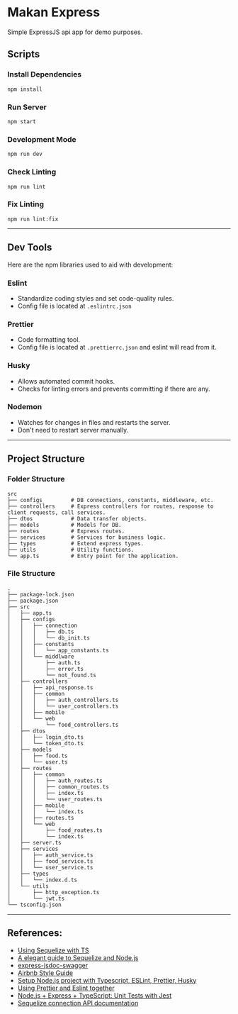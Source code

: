 # Makan Express

Simple ExpressJS api app for demo purposes.

## Scripts
### Install Dependencies
```
npm install
```

### Run Server
```
npm start
```

### Development Mode
```
npm run dev
```

### Check Linting
```
npm run lint
```

### Fix Linting
```
npm run lint:fix
```
---
## Dev Tools
Here are the npm libraries used to aid with development:
### Eslint 
- Standardize coding styles and set code-quality rules.
- Config file is located at `.eslintrc.json`

### Prettier
- Code formatting tool.
- Config file is located at `.prettierrc.json` and eslint will read from it.

### Husky
- Allows automated commit hooks.
- Checks for linting errors and prevents committing if there are any.

### Nodemon
- Watches for changes in files and restarts the server.
- Don't need to restart server manually.
---

## Project Structure
### Folder Structure
```
src
├── configs         # DB connections, constants, middleware, etc.
├── controllers     # Express controllers for routes, response to client requests, call services.
├── dtos            # Data transfer objects.
├── models          # Models for DB.
├── routes          # Express routes.
├── services        # Services for business logic.
├── types           # Extend express types.
├── utils           # Utility functions.
└── app.ts          # Entry point for the application.
```

### File Structure

```
.
├── package-lock.json
├── package.json
├── src
│   ├── app.ts
│   ├── configs
│   │   ├── connection
│   │   │   ├── db.ts
│   │   │   └── db_init.ts
│   │   ├── constants
│   │   │   └── app_constants.ts
│   │   └── middlware
│   │       ├── auth.ts
│   │       ├── error.ts
│   │       └── not_found.ts
│   ├── controllers
│   │   ├── api_response.ts
│   │   ├── common
│   │   │   ├── auth_controllers.ts
│   │   │   └── user_controllers.ts
│   │   ├── mobile
│   │   └── web
│   │       └── food_controllers.ts
│   ├── dtos
│   │   ├── login_dto.ts
│   │   └── token_dto.ts
│   ├── models
│   │   ├── food.ts
│   │   └── user.ts
│   ├── routes
│   │   ├── common
│   │   │   ├── auth_routes.ts
│   │   │   ├── common_routes.ts
│   │   │   ├── index.ts
│   │   │   └── user_routes.ts
│   │   ├── mobile
│   │   │   └── index.ts
│   │   ├── routes.ts
│   │   └── web
│   │       ├── food_routes.ts
│   │       └── index.ts
│   ├── server.ts
│   ├── services
│   │   ├── auth_service.ts
│   │   ├── food_service.ts
│   │   └── user_service.ts
│   ├── types
│   │   └── index.d.ts
│   └── utils
│       ├── http_exception.ts
│       └── jwt.ts
└── tsconfig.json
```

---
## References:
- [Using Sequelize with TS](https://blog.logrocket.com/using-sequelize-with-typescript/)
- [A elegant guide to Sequelize and Node.js](https://www.newline.co/@AoX04/an-elegant-guide-to-sequelize-and-nodejs--1378842c)
- [express-jsdoc-swagger](https://brikev.github.io/express-jsdoc-swagger-docs)
- [Airbnb Style Guide](https://github.com/airbnb/javascript)
- [Setup Node.js project with Typescript, ESLint, Prettier, Husky](https://gist.github.com/silver-xu/1dcceaa14c4f0253d9637d4811948437)
- [Using Prettier and Eslint together](https://blog.logrocket.com/using-prettier-eslint-automate-formatting-fixing-javascript/)
- [Node.js + Express + TypeScript: Unit Tests with Jest](https://losikov.medium.com/part-4-node-js-express-typescript-unit-tests-with-jest-5204414bf6f0)
- [Sequelize connection API documentation](https://sequelize.org/api/v6/class/src/sequelize.js~sequelize#instance-constructor-constructor)